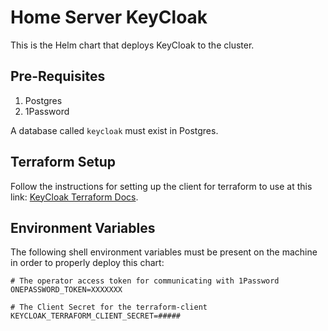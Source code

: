 # Home Server KeyCloak

This is the Helm chart that deploys KeyCloak to the cluster.

## Pre-Requisites

1. Postgres
2. 1Password

A database called `keycloak` must exist in Postgres.

## Terraform Setup

Follow the instructions for setting up the client for terraform to use at this link: [KeyCloak Terraform Docs](https://registry.terraform.io/providers/mrparkers/keycloak/latest/docs).

## Environment Variables

The following shell environment variables must be present on the machine in order to properly deploy this chart:

```
# The operator access token for communicating with 1Password
ONEPASSWORD_TOKEN=XXXXXXX

# The Client Secret for the terraform-client
KEYCLOAK_TERRAFORM_CLIENT_SECRET=#####
```